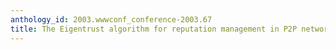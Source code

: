 ```yaml
---
anthology_id: 2003.wwwconf_conference-2003.67
title: The Eigentrust algorithm for reputation management in P2P networks
---
```

